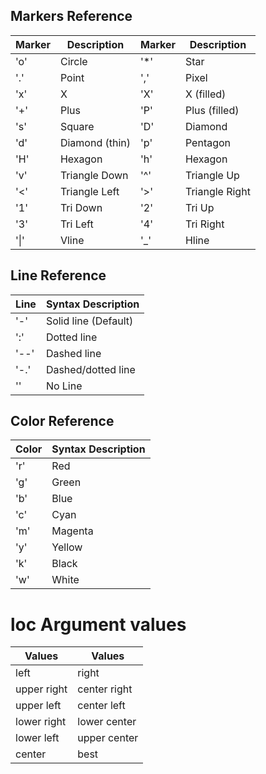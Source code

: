 ## Markers Reference
|Marker	| Description|Marker	| Description|
| ----- | ---------- | ----- | ---------- |
| 'o' | Circle  | '*' | Star  |
| '.' | Point  | ',' | Pixel  |
| 'x' | X  | 'X' | X (filled)  |
| '+' | Plus  | 'P' | Plus (filled)  |
| 's' | Square  | 'D' | Diamond  |
| 'd' | Diamond (thin)  | 'p' | Pentagon  |
| 'H' | Hexagon  | 'h' | Hexagon  |
| 'v' | Triangle Down  | '^' | Triangle Up  |
| '<' | Triangle Left  | '>' | Triangle Right  |
| '1' | Tri Down  | '2' | Tri Up  |
| '3' | Tri Left  | '4' | Tri Right  |
| '\|' | Vline  | '_' | Hline |

## Line Reference
| Line | Syntax Description |
| ----- | ---------- |
| '-' | Solid line (Default)  |
| ':' | Dotted line  |
| '--' | Dashed line  |
| '-.' | Dashed/dotted line |
| '' | No Line |

## Color Reference
| Color | Syntax Description |
| ----- | ---------- |
| 'r' | Red  |
| 'g' | Green  |
| 'b' | Blue  |
| 'c' | Cyan  |
| 'm' | Magenta  |
| 'y' | Yellow  |
| 'k' | Black  |
| 'w' | White |

# loc Argument values
| Values | Values |
| ----- | ----- |
| left | right |
| upper right | center right |
| upper left | center left |
| lower right | lower center |
| lower left | upper center |
| center | best |





